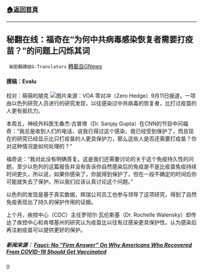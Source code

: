 ###  [:house:返回首頁](https://github.com/ourhimalayas/txt)
---


## 秘翻在线：福奇在“为何中共病毒感染恢复者需要打疫苗？”的问题上闪烁其词
` 秘密翻譯組G-Translators` [轉載自GNews](https://gnews.org/zh-hans/1527182/)

#### 撰稿：Evalu
校对：萌萌的朋克
![](https://assets.gnews.org/wp-content/uploads/2021/09/3-25.jpg)图片来源：VOA
零对冲（Zero Hedge）9月11日报道，一项由以色列研究人员进行的研究发现，以往感染过中共病毒的恢复者，比打过疫苗的人更有抵抗力。

本周五，神经外科医生桑杰·古普塔（Dr. Sanjay Gupta）在CNN的节目中问福奇：“我总是收到人们的电话，说我已得过这个感染，我已经受到保护了，而且现在的研究已经显示比只打疫苗的人更具保护力，那么这些人是否还需要打疫苗？你对这种情况是如何处理的？”

福奇说：“我对此没有明确答复。这是我们还需要讨论的关于这个免疫持久性的问题，至少以色列的这篇报告并没有告诉你自然感染后的免疫是不是比疫苗免疫持续时间更久，所以说，如果你感染了，你就得到保护了，但在一段不确定的时间后你可能就失去了保护。所以我们应该认真讨论这个问题。”

以色列的发现是基于真实数据，辉瑞公司员工也参与领导了这项研究，得到了自然免疫表现出了持久的保护作用的证据。

上个月，疾控中心（CDC）主任罗彻尔·瓦伦斯基（Dr. Rochelle Walensky）却传达了疾控中心和肯塔基州的研究认为疫苗比以往有过感染更具保护性。认为感染后再注射疫苗可以提供更好的保护。

##### 新闻来源： [Fauci: No “Firm Answer” On Why Americans Who Recovered From COVID-19 Should Get Vaccinated](https://www.zerohedge.com/covid-19/fauci-no-firm-answer-why-americans-who-recovered-covid-19-should-get-vaccinated)



0
